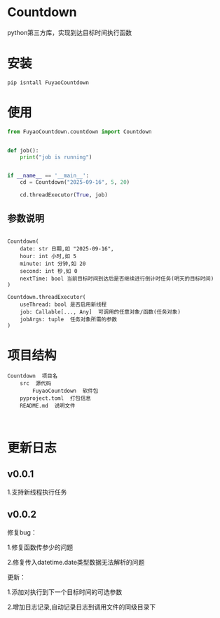# Countdown
python第三方库，实现到达目标时间执行函数

# 安装
``pip isntall FuyaoCountdown``

# 使用
```python
from FuyaoCountdown.countdown import Countdown


def job():
    print("job is running")


if __name__ == '__main__':
    cd = Countdown("2025-09-16", 5, 20)

    cd.threadExecutor(True, job)


```

## 参数说明
```text

Countdown(
    date: str 日期,如 "2025-09-16",
    hour: int 小时,如 5
    minute: int 分钟,如 20
    second: int 秒,如 0
    nextTime: bool 当前目标时间到达后是否继续进行倒计时任务(明天的目标时间)
)

Countdown.threadExecutor(
    useThread: bool 是否启用新线程
    job: Callable[..., Any]  可调用的任意对象/函数(任务对象)
    jobArgs: tuple  任务对象所需的参数
)

```


# 项目结构
```text
Countdown  项目名
    src  源代码
        FuyaoCountdown  软件包
    pyproject.toml  打包信息
    README.md  说明文件
    


```


# 更新日志

## v0.0.1
1.支持新线程执行任务

## v0.0.2
修复bug：

1.修复函数传参少的问题

2.修复传入datetime.date类型数据无法解析的问题


更新：

1.添加对执行到下一个目标时间的可选参数

2.增加日志记录,自动记录日志到调用文件的同级目录下
